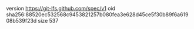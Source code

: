 version https://git-lfs.github.com/spec/v1
oid sha256:88520ec532568c9453821257b080fea3e628d45ce5f30b89f6a61908b539f23d
size 537
